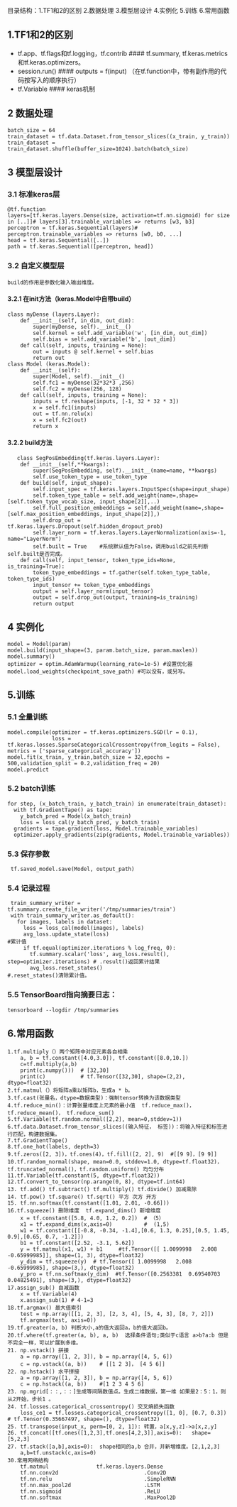 目录结构：1.TF1和2的区别
         2.数据处理
         3.模型层设计
         4.实例化
         5.训练
         6.常用函数
##  1.TF1和2的区别
- tf.app、tf.flags和tf.logging，tf.contrib     #### tf.summary, tf.keras.metrics和tf.keras.optimizers。
- session.run()                                #### outputs = f(input)  （在tf.function中，带有副作用的代码按写入的顺序执行）
- tf.Variable                                  #### keras机制

##  2 数据处理
    batch_size = 64
    train_dataset = tf.data.Dataset.from_tensor_slices((x_train, y_train))
    train_dataset = train_dataset.shuffle(buffer_size=1024).batch(batch_size)
##  3 模型层设计
### 3.1 标准keras层
    @tf.function
    layers=[tf.keras.layers.Dense(size, activation=tf.nn.sigmoid) for size in [..]]# layers[3].trainable_variables => returns [w3, b3]
    perceptron = tf.keras.Sequential(layers)# perceptron.trainable_variables => returns [w0, b0, ...]
    head = tf.keras.Sequential([..])
    path = tf.keras.Sequential([perceptron, head])
### 3.2 自定义模型层
    build的作用是参数化输入输出维度。
#### 3.2.1 在init方法（keras.Model中自带build）
    class myDense (layers.Layer):
        def __init__(self, in_dim, out_dim):   
            super(myDense, self).__init__()
            self.kernel = self.add_variable('w', [in_dim, out_dim])
            self.bias = self.add_variable('b', [out_dim])
        def call(self, inputs, training = None):
            out = inputs @ self.kernel + self.bias
            return out
    class Model (keras.Model):
        def __init__(self):
            super(Model, self).__init__()
            self.fc1 = myDense(32*32*3 ,256)   
            self.fc2 = myDense(256, 128)
        def call(self, inputs, training = None):
            inputs = tf.reshape(inputs, [-1, 32 * 32 * 3])
            x = self.fc1(inputs)
            out = tf.nn.relu(x)
            x = self.fc2(out)
            return x
#### 3.2.2 build方法
       class SegPosEmbedding(tf.keras.layers.Layer):
        def __init__(self,**kwargs):
            super(SegPosEmbedding, self).__init__(name=name, **kwargs)
            self.use_token_type = use_token_type
        def build(self, input_shape):
            self.input_spec = tf.keras.layers.InputSpec(shape=input_shape)
            self.token_type_table = self.add_weight(name=,shape=[self.token_type_vocab_size, input_shape[2]],..)
            self.full_position_embeddings = self.add_weight(name=,shape=[self.max_position_embeddings, input_shape[2]],)
            self.drop_out = tf.keras.layers.Dropout(self.hidden_dropout_prob)
            self.layer_norm = tf.keras.layers.LayerNormalization(axis=-1, name="LayerNorm")
            self.built = True    #系统默认值为False，调用build之前先判断self.built是否完成。
        def call(self, input_tensor, token_type_ids=None, is_training=True):
            token_type_embeddings = tf.gather(self.token_type_table, token_type_ids)
            input_tensor += token_type_embeddings
            output = self.layer_norm(input_tensor)
            output = self.drop_out(output, training=is_training)
            return output
    
##   4  实例化
    model = Model(param)
    model.build(input_shape=(3, param.batch_size, param.maxlen))
    model.summary()
    optimizer = optim.AdamWarmup(learning_rate=1e-5) #设置优化器
    model.load_weights(checkpoint_save_path) #可以没有，或另写。
##   5.训练
###  5.1  全量训练
    model.compile(optimizer = tf.keras.optimizers.SGD(lr = 0.1), 
                  loss = tf.keras.losses.SparseCategoricalCrossentropy(from_logits = False), metrics = ['sparse_categorical_accuracy'])
    model.fit(x_train, y_train,batch_size = 32,epochs = 500,validation_split = 0.2,validation_freq = 20)
    model.predict
###  5.2  batch训练
    for step, (x_batch_train, y_batch_train) in enumerate(train_dataset):
      with tf.GradientTape() as tape:
        y_batch_pred = Model(x_batch_train)
        loss = loss_cal(y_batch_pred, y_batch_train)
      gradients = tape.gradient(loss, Model.trainable_variables)
      optimizer.apply_gradients(zip(gradients, Model.trainable_variables))
###  5.3 保存参数
     tf.saved_model.save(Model, output_path)
###  5.4 记录过程
     train_summary_writer = tf.summary.create_file_writer('/tmp/summaries/train')
     with train_summary_writer.as_default():
       for images, labels in dataset:
         loss = loss_cal(model(images), labels)
         avg_loss.update_state(loss)                                               #累计值
         if tf.equal(optimizer.iterations % log_freq, 0):
           tf.summary.scalar('loss', avg_loss.result(), step=optimizer.iterations) # .result()返回累计结果
           avg_loss.reset_states()                                                 #.reset_states()清除累计值。
###  5.5 TensorBoard指向摘要日志：
    tensorboard --logdir /tmp/summaries

##   6.常用函数
    1.tf.multiply（）两个矩阵中对应元素各自相乘
        a, b = tf.constant([4.0,3.0]), tf.constant([8.0,10.])
        c=tf.multiply(a,b)
        print(c.numpy()))  # [32,30]
        print(c)           # tf.Tensor([32,30], shape=(2,2), dtype=float32)  
    2.tf.matmul（）将矩阵a乘以矩阵b，生成a * b。
    3.tf.cast(张量名，dtype=数据类型)：强制tensor转换为该数据类型
    4.tf.reduce_min()：计算张量维度上元素的最小值  tf.reduce_max()，tf.reduce_mean()， tf.reduce_sum()
    5.tf.Variable(tf.random.normal([2,2], mean=0,stddev=1))
    6.tf.data.Dataset.from_tensor_slices((输入特征， 标签))：将输入特征和标签进行匹配，构建数据集。
    7.tf.GradientTape()
    8.tf.one_hot(labels, depth=3)
    9.tf.zeros([2, 3])，tf.ones(4)，tf.fill([2, 2], 9)  #[[9 9]，[9 9]]
    10.tf.random_normal(shape, mean=0.0, stddev=1.0, dtype=tf.float32)，tf.truncated_normal()，tf.random.uniform() 均匀分布
    11.tf.Variable(tf.constant(5, dtype=tf.float32))
    12.tf.convert_to_tensor(np.arange(0, 8), dtype=tf.int64)
    13. tf.add() tf.subtract() tf.multiply() tf.divide() 加减乘除
    14. tf.pow() tf.square() tf.sqrt() 平方 次方 开方
    15. tf.nn.softmax(tf.constant([1.01, 2.01, -0.66]))
    16.tf.squeeze() 删除维度  tf.expand_dims() 新增维度
        x = tf.constant([5.8, 4.0, 1.2, 0.2])  # （5）
        x1 = tf.expand_dims(x,axis=0)          #  (1,5)
        w1 = tf.constant([[-0.8, -0.34, -1.4],[0.6, 1.3, 0.25],[0.5, 1.45, 0.9],[0.65, 0.7, -1.2]])
        b1 = tf.constant([2.52, -3.1, 5.62])
        y = tf.matmul(x1, w1) + b1     #tf.Tensor([[ 1.0099998   2.008      -0.65999985]], shape=(1, 3), dtype=float32)
        y_dim = tf.squeeze(y)  # tf.Tensor([ 1.0099998   2.008      -0.65999985], shape=(3,), dtype=float32)
        y_pro = tf.nn.softmax(y_dim)  #tf.Tensor([0.2563381  0.69540703 0.04825491], shape=(3,), dtype=float32)
    17.assign_sub() 自减函数
        x = tf.Variable(4)
        x.assign_sub(1) # 4-1=3
    18.tf.argmax() 最大值索引
        test = np.array([[1, 2, 3], [2, 3, 4], [5, 4, 3], [8, 7, 2]])
        tf.argmax(test, axis=0))
    19.tf.greater(a, b) 判断大小,a的值大返回a，b的值大返回b。
    20.tf.where(tf.greater(a, b), a, b)  选择条件语句;类似于c语言 a>b?a:b 但是不完全一样，可以扩展到多维。
    21. np.vstack() 拼接
        a = np.array([1, 2, 3]), b = np.array([4, 5, 6])
        c = np.vstack((a, b))    # [[1 2 3]， [4 5 6]]
    22. np.hstack() 水平拼接
        a = np.array([1, 2, 3]), b = np.array([4, 5, 6])
        c = np.hstack((a, b))    #[1 2 3 4 5 6]
    23. np.mgrid[：：,：：]生成等间隔数值点。生成二维数据，第一维 如果是2：5：1，则从2开始，步长1 。
    24. tf.losses.categorical_crossentropy() 交叉熵损失函数
        loss_ce1 = tf.losses.categorical_crossentropy([1, 0], [0.7, 0.3]) # tf.Tensor(0.35667497, shape=(), dtype=float32)
    25. tf.transpose(input_x, perm=[0, 2, 1]): 转置，a[x,y,z]->a[x,z,y]
    26. tf.concat([tf.ones([1,2,3],tf.ones[4,2,3]],axis=0):   shape=[5,2,3]
    27. tf.stack([a,b],axis=0):  shape相同的a,b 合并，并新增维度。[2,1,2,3]
        a,b=tf.unstack(c,axis=0)
    30.常用网络结构
        tf.matmul               tf.keras.layers.Dense
        tf.nn.conv2d                           .Conv2D
        tf.nn.relu                             .SimpleRNN
        tf.nn.max_pool2d                       .LSTM
        tf.nn.sigmoid                          .ReLU
        tf.nn.softmax                          .MaxPool2D
